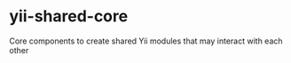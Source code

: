 yii-shared-core
===============

Core components to create shared Yii modules that may interact with each other